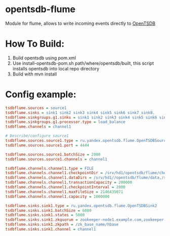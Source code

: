 opentsdb-flume
=======

Module for flume, allows to write incoming events
directly to [OpenTSDB](http://opentsdb.net)

How To Build:
============

1. Build opentsdb using pom.xml
2. Use install-opentsdb-pom.sh path/where/opentsdb/built, this script installs
opentsdb into local repo directory
3. Build with mvn install

Config example:
============
```ini
tsdbflume.sources = source1
tsdbflume.sinks = sink1 sink2 sink3 sink4 sink5 sink6 sink7 sink8.
tsdbflume.sinkgroups.g1.sinks = sink1 sink2 sink3 sink4 sink5 sink6 sink7 sink8 sink9.
tsdbflume.sinkgroups.g1.processor.type = load_balance
tsdbflume.channels = channel1

# Describe/configure source1
tsdbflume.sources.source1.type = ru.yandex.opentsdb.flume.OpenTSDBSource
tsdbflume.sources.source1.port = 4444

tsdbflume.sources.source1.batchSize = 2000
tsdbflume.sources.source1.channels = channel1

tsdbflume.channels.channel1.type = FILE
tsdbflume.channels.channel1.checkpointDir = /srv/hd1/opentsdb/flume/checkpoint
tsdbflume.channels.channel1.dataDirs = /srv/hd1//opentsdb/flume/data,/srv/hd2//opentsdb/flume/data
tsdbflume.channels.channel1.transactionCapacity = 200000
tsdbflume.channels.channel1.checkpointInterval = 2000
tsdbflume.channels.channel1.maxFileSize = 2146435071
tsdbflume.channels.channel1.capacity = 1000000

tsdbflume.sinks.sink1.type = ru.yandex.opentsdb.flume.OpenTSDBSink2
tsdbflume.sinks.sink1.batchSize = 6000
tsdbflume.sinks.sink1.states = 5000
tsdbflume.sinks.sink1.zkquorum = zookeeper-node1.example.com,zookeeper-node2.example.com,zookeeper-node3.example.com
tsdbflume.sinks.sink1.zkpath = /zk_base_name/hbase
tsdbflume.sinks.sink1.channel = channel1

```